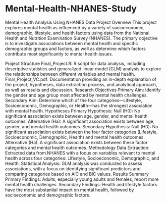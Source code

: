 # Mental-Health-NHANES-Study
Mental Health Analysis Using NHANES Data
Project Overview
This project explores mental health as influenced by a variety of socioeconomic, demographic, lifestyle, and health factors using data from the National Health and Nutrition Examination Survey (NHANES). The primary objective is to investigate associations between mental health and specific demographic groups and factors, as well as determine which factors contribute most significantly to mental health issues.

Project Structure
Final_Project.R: R script for data analysis, including descriptive statistics and generalized linear model (GLM) analysis to explore the relationships between different variables and mental health.
Final_Project_VC.pdf: Documentation providing an in-depth explanation of the project, hypotheses, data extraction process, and analytical approach, as well as results and discussion.
Research Objectives
Primary Aim: Identify the gender and age group most affected by mental health challenges.
Secondary Aim: Determine which of the four categories—Lifestyle, Socioeconomic, Demographic, or Health—has the strongest association with mental health.
Hypotheses
Primary Hypothesis:
Null (H0): No significant association exists between age, gender, and mental health outcomes.
Alternative (Ha): A significant association exists between age, gender, and mental health outcomes.
Secondary Hypothesis:
Null (H0): No significant association exists between the four factor categories (Lifestyle, Socioeconomic, Demographic, Health) and mental health outcomes.
Alternative (Ha): A significant association exists between these factor categories and mental health outcomes.
Methodology
Data Extraction: Extracted data from NHANES with a focus on variables relevant to mental health across four categories: Lifestyle, Socioeconomic, Demographic, and Health.
Statistical Analysis: GLM analysis was conducted to assess associations, with a focus on identifying significant predictors and comparing categories based on AIC and BIC values.
Results Summary
Primary Findings: Adults, especially young adults and females, report more mental health challenges.
Secondary Findings: Health and lifestyle factors have the most substantial impact on mental health, followed by socioeconomic and demographic factors.
